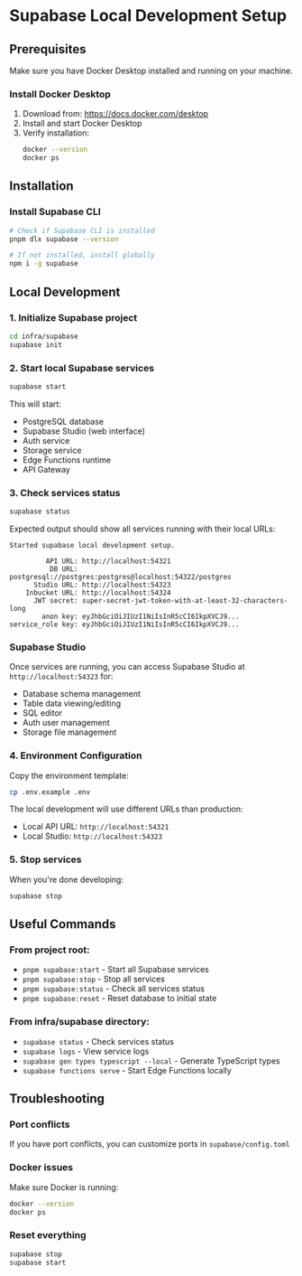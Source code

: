 # Supabase Local Development Setup

## Prerequisites

Make sure you have Docker Desktop installed and running on your machine.

### Install Docker Desktop

1. Download from: https://docs.docker.com/desktop
2. Install and start Docker Desktop
3. Verify installation:
   ```bash
   docker --version
   docker ps
   ```

## Installation

### Install Supabase CLI

```bash
# Check if Supabase CLI is installed
pnpm dlx supabase --version

# If not installed, install globally
npm i -g supabase
```

## Local Development

### 1. Initialize Supabase project

```bash
cd infra/supabase
supabase init
```

### 2. Start local Supabase services

```bash
supabase start
```

This will start:
- PostgreSQL database
- Supabase Studio (web interface)
- Auth service
- Storage service
- Edge Functions runtime
- API Gateway

### 3. Check services status

```bash
supabase status
```

Expected output should show all services running with their local URLs:

```
Started supabase local development setup.

         API URL: http://localhost:54321
          DB URL: postgresql://postgres:postgres@localhost:54322/postgres
      Studio URL: http://localhost:54323
    Inbucket URL: http://localhost:54324
      JWT secret: super-secret-jwt-token-with-at-least-32-characters-long
        anon key: eyJhbGciOiJIUzI1NiIsInR5cCI6IkpXVCJ9...
service_role key: eyJhbGciOiJIUzI1NiIsInR5cCI6IkpXVCJ9...
```

### Supabase Studio
Once services are running, you can access Supabase Studio at `http://localhost:54323` for:
- Database schema management
- Table data viewing/editing  
- SQL editor
- Auth user management
- Storage file management

### 4. Environment Configuration

Copy the environment template:

```bash
cp .env.example .env
```

The local development will use different URLs than production:
- Local API URL: `http://localhost:54321`
- Local Studio: `http://localhost:54323`

### 5. Stop services

When you're done developing:

```bash
supabase stop
```

## Useful Commands

### From project root:
- `pnpm supabase:start` - Start all Supabase services
- `pnpm supabase:stop` - Stop all services
- `pnpm supabase:status` - Check all services status
- `pnpm supabase:reset` - Reset database to initial state

### From infra/supabase directory:
- `supabase status` - Check services status
- `supabase logs` - View service logs
- `supabase gen types typescript --local` - Generate TypeScript types
- `supabase functions serve` - Start Edge Functions locally

## Troubleshooting

### Port conflicts
If you have port conflicts, you can customize ports in `supabase/config.toml`

### Docker issues
Make sure Docker is running:
```bash
docker --version
docker ps
```

### Reset everything
```bash
supabase stop
supabase start
```